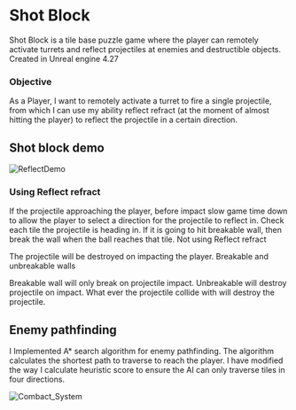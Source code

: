 # Shot Block
Shot Block is a tile base puzzle game where the player can remotely activate turrets and reflect projectiles at enemies and destructible objects.
Created in Unreal engine 4.27

### **Objective**

As a Player, I want to remotely activate a turret to fire a single projectile, from which I can use my ability reflect refract (at the moment of almost hitting the player) to reflect the projectile in a certain direction.

## Shot block demo
 ![ReflectDemo](https://user-images.githubusercontent.com/69220988/165804050-95920426-0855-4044-a616-3a42bdcf789e.gif)
 
### **Using Reflect refract**

If the projectile approaching the player, before impact slow game time down to allow the player to select a direction for the projectile to reflect in.
Check each tile the projectile is heading in. If it is going to hit breakable wall, then break the wall when the ball reaches that tile.
Not using Reflect refract

The projectile will be destroyed on impacting the player.
Breakable and unbreakable walls

Breakable wall will only break on projectile impact.
Unbreakable will destroy projectile on impact.
What ever the projectile collide with will destroy the projectile.
 
 ## Enemy pathfinding
 
 I Implemented A* search algorithm for enemy pathfinding. The algorithm calculates the shortest path to traverse to reach the player. I have modified the way I calculate heuristic score to ensure the AI can only traverse tiles in four directions.
 
![Combact_System](https://user-images.githubusercontent.com/69220988/165804096-9bba2267-709d-4e97-9ab3-512fa42173f8.gif)


